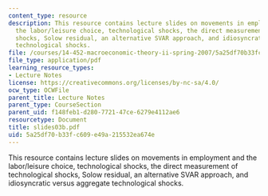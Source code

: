 ```yaml
---
content_type: resource
description: This resource contains lecture slides on movements in employment and
  the labor/leisure choice, technological shocks, the direct measurement of technological
  shocks, Solow residual, an alternative SVAR approach, and idiosyncratic versus aggregate
  technological shocks.
file: /courses/14-452-macroeconomic-theory-ii-spring-2007/5a25df70b33fc609e49a215532ea674e_slides03b.pdf
file_type: application/pdf
learning_resource_types:
- Lecture Notes
license: https://creativecommons.org/licenses/by-nc-sa/4.0/
ocw_type: OCWFile
parent_title: Lecture Notes
parent_type: CourseSection
parent_uid: f148feb1-d280-7721-47ce-6279e4112ae6
resourcetype: Document
title: slides03b.pdf
uid: 5a25df70-b33f-c609-e49a-215532ea674e
---
```

This resource contains lecture slides on movements in employment and the labor/leisure choice, technological shocks, the direct measurement of technological shocks, Solow residual, an alternative SVAR approach, and idiosyncratic versus aggregate technological shocks.
